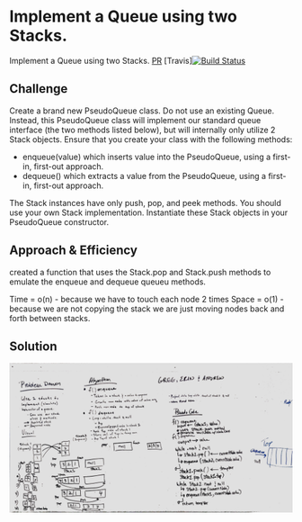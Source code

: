 # Implement a Queue using two Stacks.
Implement a Queue using two Stacks.
[PR](https://github.com/etrainor/data-structures-and-algorithms/pull/51)
[Travis][![Build Status](https://www.travis-ci.com/etrainor/data-structures-and-algorithms.svg?branch=master)](https://www.travis-ci.com/etrainor/data-structures-and-algorithms)
## Challenge
Create a brand new PseudoQueue class. Do not use an existing Queue. Instead, this PseudoQueue class will implement our standard queue interface (the two methods listed below), but will internally only utilize 2 Stack objects. Ensure that you create your class with the following methods:

*  enqueue(value) which inserts value into the PseudoQueue, using a first-in, first-out approach.
*  dequeue() which extracts a value from the PseudoQueue, using a first-in, first-out approach.

The Stack instances have only push, pop, and peek methods. You should use your own Stack implementation. Instantiate these Stack objects in your PseudoQueue constructor.

## Approach & Efficiency
created a function that uses the Stack.pop and Stack.push methods to emulate the enqueue and dequeue queueu methods.

Time = o(n) - because we have to touch each node 2 times
Space = o(1) - because we are not copying the stack we are just moving nodes back and forth between stacks.

## Solution
![Whiteboard image](../../../assets/queue_with_stacks.jpg)
